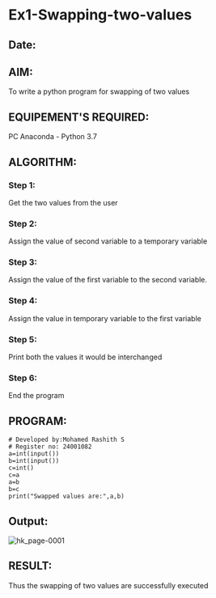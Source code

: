# Ex1-Swapping-two-values
## Date: 

## AIM:
To write a python program for swapping of two values
## EQUIPEMENT'S REQUIRED: 
PC
Anaconda - Python 3.7
## ALGORITHM: 
### Step 1:
Get the two values from the user
### Step 2: 
Assign the value of second variable to a temporary variable 
### Step 3: 
Assign the value of the first variable to the second variable.
### Step 4:  
Assign the value in temporary variable to the first variable
### Step 5: 
Print both the values it would be interchanged
### Step 6: 
End the program
## PROGRAM:
```
# Developed by:Mohamed Rashith S
# Register no: 24001082
a=int(input())
b=int(input())
c=int()
c=a
a=b
b=c
print("Swapped values are:",a,b)
```
## Output:
![hk_page-0001](https://github.com/user-attachments/assets/ec794c82-d6ac-476d-b009-fb9ed31183c1)


## RESULT:
Thus the swapping of two values are successfully executed



